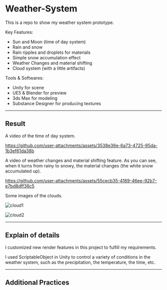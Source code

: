 # Weather-System

This is a repo to show my weather system prototype. 

Key Features:
- Sun and Moon (time of day system)
- Rain and snow
- Rain ripples and droplets for materials
- Simple snow accumulation effect
- Weather Changes and material shifting 
- Cloud system (with a little artifacts)

Tools & Softwares:
- Unity for scene
- UE5 & Blender for preview
- 3ds Max for modeling
- Substance Designer for producing textures
  
---

## Result  

A video of the time of day system. 

https://github.com/user-attachments/assets/3538e36e-6a73-4725-95da-1b3ef61da38b

A video of weather changes and material shifting feature.
As you can see, when it turns from rainy to snowy, the material changes (the white snow accumulated up).

https://github.com/user-attachments/assets/55cecb35-4189-46ee-92b7-e7bd8dff36c5

Some images of the clouds.

![cloud1](https://github.com/user-attachments/assets/c4c1338e-de9f-4703-8c00-8b8162fba6bd)

![cloud2](https://github.com/user-attachments/assets/bb86ee5e-2075-48b5-a7f6-007faf902c25)

---

## Explain of details

I customized new render features in this project to fulfill my requirements.

I used ScriptableObject in Unity to control a variety of conditions in the weather system, such as the precipitation, the temperature, the time, etc.



---

## Additional Practices
